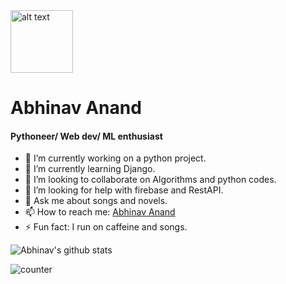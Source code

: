 <img src="https://github.com/atarax665/atarax665/blob/master/Hi.gif" alt="alt text" width="100" height="100" />

# Abhinav Anand
#### Pythoneer/ Web dev/ ML enthusiast
- 🔭 I’m currently working on a python project.
- 🌱 I’m currently learning Django.
- 👯 I’m looking to collaborate on Algorithms and python codes. 
- 🤔 I’m looking for help with firebase and RestAPI.
- 💬 Ask me about songs and novels.
- 📫 How to reach me: [Abhinav Anand](atarax665.github.io)
- ⚡ Fun fact: I run on caffeine and songs.

![Abhinav's github stats](https://github-readme-stats.vercel.app/api?username=atarax665&show_icons=true&hide_border=true)
<p><img src="https://komarev.com/ghpvc/?username=atarax665" alt="counter" /></p>


